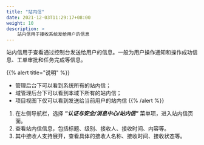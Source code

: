 ```yaml
---
title: "站内信"
date: 2021-12-03T11:29:17+08:00
weight: 10
description: >
    站内信用于接收系统发给用户的信息
---
```


站内信用于查看通过控制台发送给用户的信息。一般为用户操作通知和操作成功信息、工单审批和任务完成等信息。

{{% alert title="说明" %}}
- 管理后台下可以看到系统所有的站内信；
- 域管理后台下可以看到本域下所有的站内信；
- 项目视图下仅可以看到发送给当前用户的站内信
{{% /alert %}}

1. 在左侧导航栏，选择 **_"认证与安全/消息中心/站内信"_** 菜单项，进入站内信页面。
2. 查看站内信信息，包括标题、级别、接收人、接收时间、内容等。
2. 其中接收人支持展开，查看具体的接收人名称、接收时间、接收状态等。